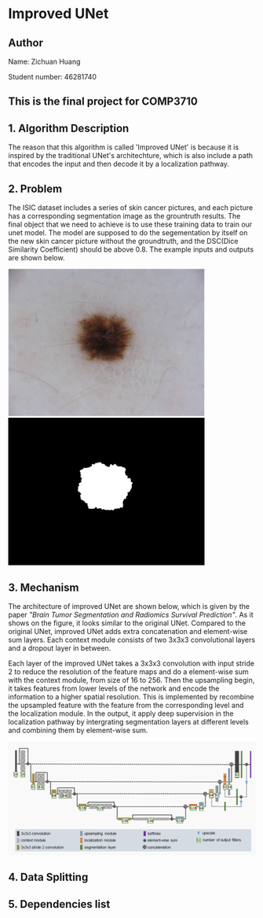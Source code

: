 # Improved UNet
## Author
Name: Zichuan Huang

Student number: 46281740

This is the final project for COMP3710
-------
## 1. Algorithm Description
The reason that this algorithm is called 'Improved UNet' is because it is inspired by the traditional UNet's architechture, which is also include a path that encodes the input and then decode it by a localization pathway.

## 2. Problem
The ISIC dataset includes a series of skin cancer pictures, and each picture has a corresponding segmentation image as the grountruth results. The final object that we need to achieve is to use these training data to train our unet model. The model are supposed to do the segementation by itself on the new skin cancer picture without the groundtruth, and the DSC(Dice Similarity Coefficient) should be above 0.8. The example inputs and outputs are shown below.

<img src="./image/input.jpg" width="400"/>
<img src="./image/output.png" width="400"/>

## 3. Mechanism
The architecture of improved UNet are shown below, which is given by the paper *"Brain Tumor Segmentation and Radiomics Survival Prediction"*. As it shows on the figure, it looks similar to the original UNet. Compared to the original UNet, improved UNet adds extra concatenation and element-wise sum layers. Each context module consists of two 3x3x3 convolutional layers and a dropout layer in between.

Each layer of the improved UNet takes a 3x3x3 convolution with input stride 2 to reduce the resolution of the feature maps and do a element-wise sum with the context module, from size of 16 to 256. Then the upsampling begin, it takes features from lower levels of the network and encode the information to a higher spatial resolution. This is implemented by recombine the upsampled feature with the feature from the corresponding level and the localization module. In the output, it apply deep supervision in the localization pathway by intergrating segmentation layers at different levels and combining them by element-wise sum.

<img src="./image/unet.png" width="600"/>

## 4. Data Splitting

## 5. Dependencies list